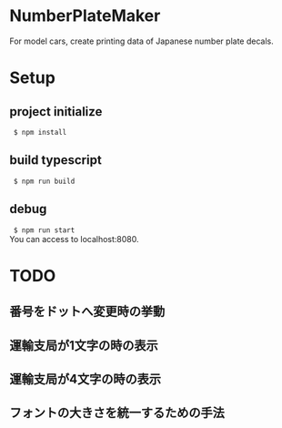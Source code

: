 # NumberPlateMaker
For model cars, create printing data of Japanese number plate decals.

# Setup
## project initialize
``` $ npm install```

## build typescript
``` $ npm run build```

## debug
``` $ npm run start```  
You can access to localhost:8080.

# TODO
## 番号をドットへ変更時の挙動

## 運輸支局が1文字の時の表示

## 運輸支局が4文字の時の表示

## フォントの大きさを統一するための手法